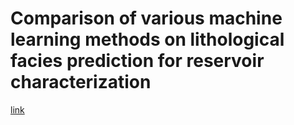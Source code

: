 # Comparison of various machine learning methods on lithological facies prediction for reservoir characterization

[link](svm.ipynb)
